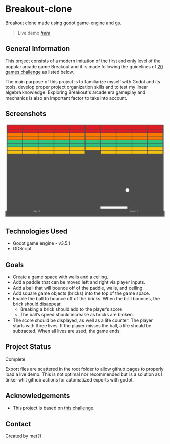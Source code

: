 # Breakout-clone
Breakout clone made using godot game-engine and gs.
> Live demo [_here_](https://santyru-c.github.io/Breakout-clone/)

## General Information
This project consists of a modern imitation of the first and only level of the popular arcade game Breakout and it
is made following the guidelines of [20 games challenge](https://20_games_challenge.gitlab.io) as listed below.

The main purpose of this project is to familiarize myself with Godot and its tools, develop proper project organization
skills and to test my linear algebra knowledge.
Exploring Breakout's arcade era gameplay and mechanics is also an important factor to take into account.

## Screenshots
![Example screenshot](./game_screenshot.png)

## Technologies Used
- Godot game engine - v3.5.1
- GDScript

## Goals
- Create a game space with walls and a ceiling.
- Add a paddle that can be moved left and right via player inputs.
- Add a ball that will bounce off of the paddle, walls, and ceiling.
- Add square game objects (bricks) into the top of the game space.
- Enable the ball to bounce off of the bricks. When the ball bounces, the brick should disappear. 
    - Breaking a brick should add to the player’s score
    - The ball’s speed should increase as bricks are broken.
- The score should be displayed, as well as a life counter. The player starts with three lives. If the player misses the ball, a life should be subtracted. When all lives are used, the game ends.

## Project Status
Complete

Export files are scattered in the root folder to allow github pages to properly load a live demo. This is not optimal nor
recommended but is a solution as I tinker whit github actions for automatized exports with godot.

## Acknowledgements
- This project is based on [this challenge](https://20_games_challenge.gitlab.io/challenge/#2).

## Contact
Created by me(?)